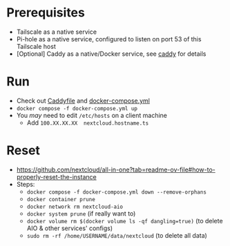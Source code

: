 

# Prerequisites
- Tailscale as a native service
- Pi-hole as a native service, configured to listen on port 53 of this Tailscale host
- [Optional] Caddy as a native/Docker service, see [caddy](../caddy/README.md) for details

# Run
- Check out [Caddyfile](../caddy/Caddyfile) and [docker-compose.yml](docker-compose.yml)
- `docker compose -f docker-compose.yml up`
- You *may* need to edit `/etc/hosts` on a client machine
    - Add `100.XX.XX.XX  nextcloud.hostname.ts`

# Reset
- https://github.com/nextcloud/all-in-one?tab=readme-ov-file#how-to-properly-reset-the-instance
- Steps:
    - `docker compose -f docker-compose.yml down --remove-orphans`
    - `docker container prune`
    - `docker network rm nextcloud-aio`
    - `docker system prune` (if really want to)
    - `docker volume rm $(docker volume ls -qf dangling=true)` (to delete AIO & other services' configs)
    - `sudo rm -rf /home/USERNAME/data/nextcloud` (to delete all data)
